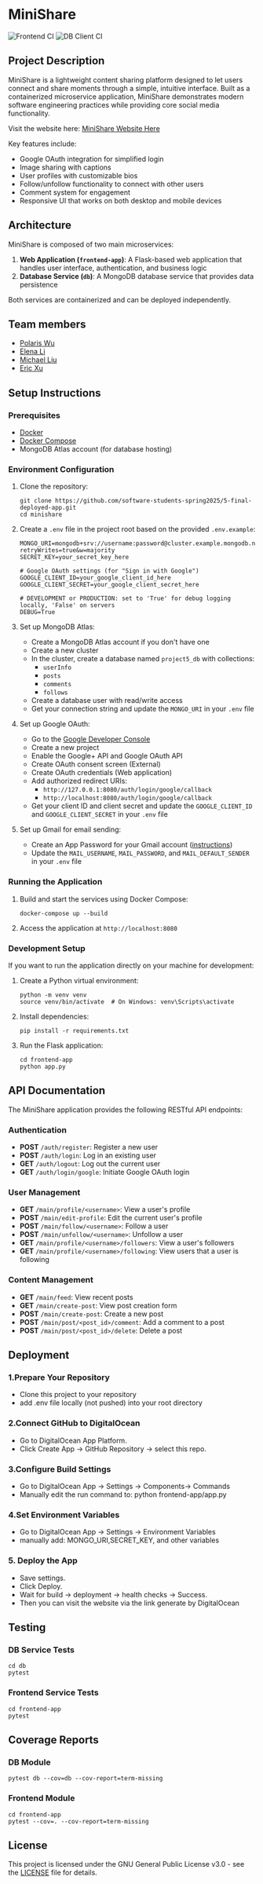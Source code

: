 # MiniShare

![Frontend CI](https://github.com/software-students-spring2025/5-final-deployed-app/actions/workflows/frontend.yml/badge.svg)
![DB Client CI](https://github.com/software-students-spring2025/5-final-deployed-app/actions/workflows/db.yml/badge.svg)

## Project Description
MiniShare is a lightweight content sharing platform designed to let users connect and share moments through a simple, intuitive interface. Built as a containerized microservice application, MiniShare demonstrates modern software engineering practices while providing core social media functionality.

Visit the website here: [MiniShare Website Here](https://mini-share-srm24.ondigitalocean.app/main/)

Key features include:
- Google OAuth integration for simplified login
- Image sharing with captions
- User profiles with customizable bios
- Follow/unfollow functionality to connect with other users
- Comment system for engagement
- Responsive UI that works on both desktop and mobile devices

## Architecture

MiniShare is composed of two main microservices:

1. **Web Application (`frontend-app`)**: A Flask-based web application that handles user interface, authentication, and business logic
2. **Database Service (`db`)**: A MongoDB database service that provides data persistence

Both services are containerized and can be deployed independently.

## Team members

- [Polaris Wu](https://github.com/Polaris-Wu450)
- [Elena Li](https://github.com/HuixinLi-Elena)
- [Michael Liu](https://github.com/Michaelliu1017)
- [Eric Xu](https://github.com/EricXu1244)

## Setup Instructions

### Prerequisites

- [Docker](https://docs.docker.com/get-docker/)
- [Docker Compose](https://docs.docker.com/compose/install/)
- MongoDB Atlas account (for database hosting)

### Environment Configuration

1. Clone the repository:
   ```
   git clone https://github.com/software-students-spring2025/5-final-deployed-app.git
   cd minishare
   ```

2. Create a `.env` file in the project root based on the provided `.env.example`:
   ```
   MONGO_URI=mongodb+srv://username:password@cluster.example.mongodb.net/?retryWrites=true&w=majority
   SECRET_KEY=your_secret_key_here

   # Google OAuth settings (for "Sign in with Google")
   GOOGLE_CLIENT_ID=your_google_client_id_here
   GOOGLE_CLIENT_SECRET=your_google_client_secret_here

   # DEVELOPMENT or PRODUCTION: set to 'True' for debug logging locally, 'False' on servers
   DEBUG=True
   ```

3. Set up MongoDB Atlas:
   - Create a MongoDB Atlas account if you don't have one
   - Create a new cluster
   - In the cluster, create a database named `project5_db` with collections:
     - `userInfo`
     - `posts`
     - `comments`
     - `follows`
   - Create a database user with read/write access
   - Get your connection string and update the `MONGO_URI` in your `.env` file

4. Set up Google OAuth:
   - Go to the [Google Developer Console](https://console.developers.google.com/)
   - Create a new project
   - Enable the Google+ API and Google OAuth API
   - Create OAuth consent screen (External)
   - Create OAuth credentials (Web application)
   - Add authorized redirect URIs:
     - `http://127.0.0.1:8080/auth/login/google/callback`
     - `http://localhost:8080/auth/login/google/callback`
   - Get your client ID and client secret and update the `GOOGLE_CLIENT_ID` and `GOOGLE_CLIENT_SECRET` in your `.env` file

5. Set up Gmail for email sending:
   - Create an App Password for your Gmail account ([instructions](https://support.google.com/accounts/answer/185833))
   - Update the `MAIL_USERNAME`, `MAIL_PASSWORD`, and `MAIL_DEFAULT_SENDER` in your `.env` file

### Running the Application

1. Build and start the services using Docker Compose:
   ```
   docker-compose up --build
   ```

2. Access the application at `http://localhost:8080`

### Development Setup

If you want to run the application directly on your machine for development:

1. Create a Python virtual environment:
   ```
   python -m venv venv
   source venv/bin/activate  # On Windows: venv\Scripts\activate
   ```

2. Install dependencies:
   ```
   pip install -r requirements.txt
   ```

3. Run the Flask application:
   ```
   cd frontend-app
   python app.py
   ```

## API Documentation

The MiniShare application provides the following RESTful API endpoints:

### Authentication

- **POST** `/auth/register`: Register a new user
- **POST** `/auth/login`: Log in an existing user
- **GET** `/auth/logout`: Log out the current user
- **GET** `/auth/login/google`: Initiate Google OAuth login

### User Management

- **GET** `/main/profile/<username>`: View a user's profile
- **POST** `/main/edit-profile`: Edit the current user's profile
- **POST** `/main/follow/<username>`: Follow a user
- **POST** `/main/unfollow/<username>`: Unfollow a user
- **GET** `/main/profile/<username>/followers`: View a user's followers
- **GET** `/main/profile/<username>/following`: View users that a user is following

### Content Management

- **GET** `/main/feed`: View recent posts
- **GET** `/main/create-post`: View post creation form
- **POST** `/main/create-post`: Create a new post
- **POST** `/main/post/<post_id>/comment`: Add a comment to a post
- **POST** `/main/post/<post_id>/delete`: Delete a post

## Deployment

### 1.Prepare Your Repository
   - Clone this project to your repository
   - add .env file locally (not pushed) into your root directory

### 2.Connect GitHub to DigitalOcean
   - Go to DigitalOcean App Platform.
   - Click Create App → GitHub Repository → select this repo.
   
### 3.Configure Build Settings
   - Go to DigitalOcean App → Settings → Components→ Commands
   - Manually edit the run command to: python frontend-app/app.py
     
### 4.Set Environment Variables
   - Go to DigitalOcean App → Settings → Environment Variables
   - manually add: MONGO_URI,SECRET_KEY, and other variables


   
### 5. Deploy the App
  - Save settings.
  - Click Deploy.
  - Wait for build → deployment → health checks → Success.
  - Then you can visit the website via the link generate by DigitalOcean

## Testing

### DB Service Tests
```
cd db
pytest
```

### Frontend Service Tests
```
cd frontend-app
pytest
```

## Coverage Reports

### DB Module
```
pytest db --cov=db --cov-report=term-missing
```

### Frontend Module
```
cd frontend-app
pytest --cov=. --cov-report=term-missing
```

## License

This project is licensed under the GNU General Public License v3.0 - see the [LICENSE](LICENSE) file for details.
